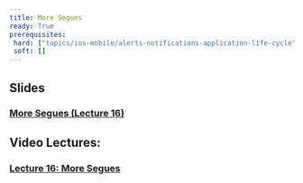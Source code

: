 ```yaml
---
title: More Segues
ready: True
prerequisites:
 hard: ["topics/ios-mobile/alerts-notifications-application-life-cycle"]
 soft: []
---
```


## Slides

### [More Segues (Lecture 16)](Lecture%2016%20Slides.pdf)

## Video Lectures:

### [Lecture 16: More Segues](https://www.youtube.com/watch?v=ke9fzOdg5Pk&list=PLPA-ayBrweUzGFmkT_W65z64MoGnKRZMq&index=18)


